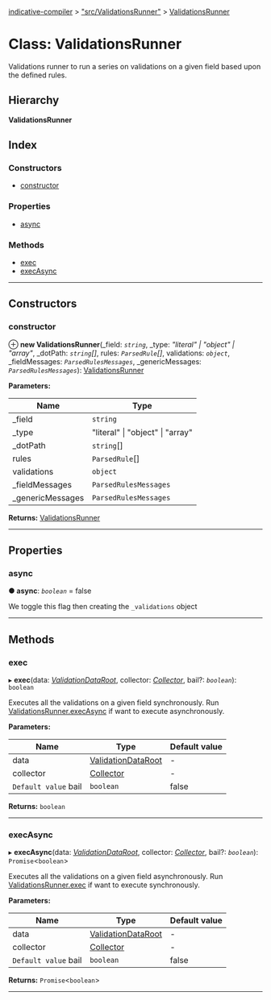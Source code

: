 [indicative-compiler](../README.md) > ["src/ValidationsRunner"](../modules/_src_validationsrunner_.md) > [ValidationsRunner](../classes/_src_validationsrunner_.validationsrunner.md)

# Class: ValidationsRunner

Validations runner to run a series on validations on a given field based upon the defined rules.

## Hierarchy

**ValidationsRunner**

## Index

### Constructors

* [constructor](_src_validationsrunner_.validationsrunner.md#constructor)

### Properties

* [async](_src_validationsrunner_.validationsrunner.md#async)

### Methods

* [exec](_src_validationsrunner_.validationsrunner.md#exec)
* [execAsync](_src_validationsrunner_.validationsrunner.md#execasync)

---

## Constructors

<a id="constructor"></a>

###  constructor

⊕ **new ValidationsRunner**(_field: *`string`*, _type: *"literal" \| "object" \| "array"*, _dotPath: *`string`[]*, rules: *`ParsedRule`[]*, validations: *`object`*, _fieldMessages: *`ParsedRulesMessages`*, _genericMessages: *`ParsedRulesMessages`*): [ValidationsRunner](_src_validationsrunner_.validationsrunner.md)

**Parameters:**

| Name | Type |
| ------ | ------ |
| _field | `string` |
| _type | "literal" \| "object" \| "array" |
| _dotPath | `string`[] |
| rules | `ParsedRule`[] |
| validations | `object` |
| _fieldMessages | `ParsedRulesMessages` |
| _genericMessages | `ParsedRulesMessages` |

**Returns:** [ValidationsRunner](_src_validationsrunner_.validationsrunner.md)

___

## Properties

<a id="async"></a>

###  async

**● async**: *`boolean`* = false

We toggle this flag then creating the `_validations` object

___

## Methods

<a id="exec"></a>

###  exec

▸ **exec**(data: *[ValidationDataRoot](../modules/_src_contracts_.md#validationdataroot)*, collector: *[Collector](_src_collector_.collector.md)*, bail?: *`boolean`*): `boolean`

Executes all the validations on a given field synchronously. Run [ValidationsRunner.execAsync](_src_validationsrunner_.validationsrunner.md#execasync) if want to execute asynchronously.

**Parameters:**

| Name | Type | Default value |
| ------ | ------ | ------ |
| data | [ValidationDataRoot](../modules/_src_contracts_.md#validationdataroot) | - |
| collector | [Collector](_src_collector_.collector.md) | - |
| `Default value` bail | `boolean` | false |

**Returns:** `boolean`

___
<a id="execasync"></a>

###  execAsync

▸ **execAsync**(data: *[ValidationDataRoot](../modules/_src_contracts_.md#validationdataroot)*, collector: *[Collector](_src_collector_.collector.md)*, bail?: *`boolean`*): `Promise`<`boolean`>

Executes all the validations on a given field asynchronously. Run [ValidationsRunner.exec](_src_validationsrunner_.validationsrunner.md#exec) if want to execute synchronously.

**Parameters:**

| Name | Type | Default value |
| ------ | ------ | ------ |
| data | [ValidationDataRoot](../modules/_src_contracts_.md#validationdataroot) | - |
| collector | [Collector](_src_collector_.collector.md) | - |
| `Default value` bail | `boolean` | false |

**Returns:** `Promise`<`boolean`>

___

